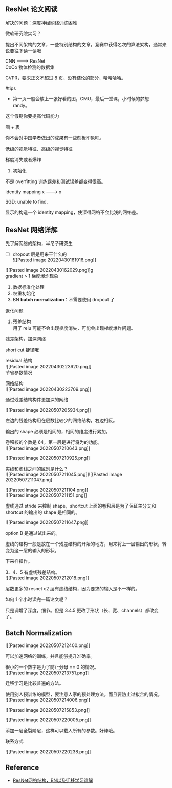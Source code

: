 ## ResNet 论文阅读

解决的问题：深度神经网络训练困难

微软研究院实习？

提出不同架构的文章，一些特别结构的文章，竞赛中获得名次的算法架构，通常来说要往下读一读哦

CNN ---> ResNet  
CoCo 物体检测的数据集

CVPR，要求正文不超过 8 页，没有结论的部分，哈哈哈哈。

#tips

- 第一页一般会放上一张好看的图，CMU，最后一堂课，小时候的梦想 randy。

这个假期你要提高代码能力

图 + 表

你不会对中国学者做出的成果有一些刻板印象吧。

低级的视觉特征、高级的视觉特征

梯度消失或者爆炸

1. 初始化

不是 overfitting 训练误差和测试误差都变得很高。

identity mapping x ---> x

SGD: unable to find.

显示的构造一个 identity mapping，使深得网络不会比浅的网络差。

## ResNet 网络详解

先了解网络的架构，半吊子研究生

- [ ] dropout 层是用来干什么的  
![[Pasted image 20220430161916.png]]

![[Pasted image 20220430162029.png]]g  
gradient > 1 梯度爆炸现象

1. 数据标准化处理
2. 权重初始化
3. BN **batch normalization**：不需要使用 dropout 了

退化问题

1. 残差结构  
用了 relu 可能不会出现梯度消失，可能会出现梯度爆炸问题。

残差架构，加深网络

short cut 捷径哦

residual 结构  
![[Pasted image 20220430223620.png]]  
节省参数情况

网络结构  
![[Pasted image 20220430223709.png]]

通过残差结构构件更加深的网络

![[Pasted image 20220507205934.png]]

左边的残差结构用在层数比较少的网络结构，右边相反。

输出的 shape 必须是相同的，相同的维度进行累加。

卷积核的个数是 64，第一层是进行将为的功能。  
![[Pasted image 20220507210643.png]]

![[Pasted image 20220507210925.png]]

实线和虚线之间的区别是什么？  
![[Pasted image 20220507211045.png]]![[Pasted image 20220507211047.png]

![[Pasted image 20220507211104.png]]  
![[Pasted image 20220507211151.png]]

虚线通过 stride 来控制 shape，shortcut 上面的卷积层是为了保证主分支和 shortcut 的输出的 shape 是相同的。

![[Pasted image 20220507211647.png]]

option B 是通过试出来的。

虚线的结构一般是放在一个残差结构的开始的地方，用来将上一层输出的形状，转变为这一层的输入的形状。

下采样操作。

3、4、5 有虚线残差结构。  
![[Pasted image 20220507212018.png]]

层数更多的 resnet c2 层有虚线结构，因为要求的输入是不一样的。

如何 1 个小时读完一篇论文呢？

只是调增了深度，细节。但是 3.4.5 更改了形状（长、宽、channels）都改变了。

## Batch Normalization

![[Pasted image 20220507212400.png]]

可以加速网络的训练，并且能够提升准确率。

很小的一个数字是为了防止分母 == 0 的情况。  
![[Pasted image 20220507213751.png]]

迁移学习是比较普遍的方法。

使用别人预训练的模型，要注意人家的预处理方法。而且要防止过拟合的情况。  
![[Pasted image 20220507214006.png]]

![[Pasted image 20220507215853.png]]

![[Pasted image 20220507220005.png]]

添加一层全裂阶层，这样可以载入所有的参数。好棒哦。

联系方式

![[Pasted image 20220507220238.png]]

## Reference

- [ResNet网络结构，BN以及迁移学习详解](https://www.bilibili.com/video/BV1T7411T7wa?spm_id_from=333.337.search-card.all.click)
